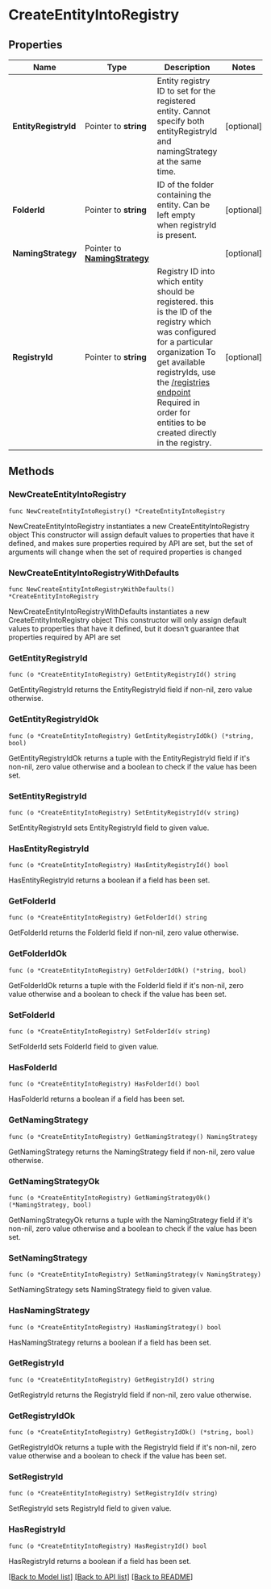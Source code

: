 # CreateEntityIntoRegistry

## Properties

Name | Type | Description | Notes
------------ | ------------- | ------------- | -------------
**EntityRegistryId** | Pointer to **string** | Entity registry ID to set for the registered entity. Cannot specify both entityRegistryId and namingStrategy at the same time.  | [optional] 
**FolderId** | Pointer to **string** | ID of the folder containing the entity. Can be left empty when registryId is present. | [optional] 
**NamingStrategy** | Pointer to [**NamingStrategy**](NamingStrategy.md) |  | [optional] 
**RegistryId** | Pointer to **string** | Registry ID into which entity should be registered. this is the ID of the registry which was configured for a particular organization To get available registryIds, use the [/registries endpoint](#/Registry/listRegistries)  Required in order for entities to be created directly in the registry.  | [optional] 

## Methods

### NewCreateEntityIntoRegistry

`func NewCreateEntityIntoRegistry() *CreateEntityIntoRegistry`

NewCreateEntityIntoRegistry instantiates a new CreateEntityIntoRegistry object
This constructor will assign default values to properties that have it defined,
and makes sure properties required by API are set, but the set of arguments
will change when the set of required properties is changed

### NewCreateEntityIntoRegistryWithDefaults

`func NewCreateEntityIntoRegistryWithDefaults() *CreateEntityIntoRegistry`

NewCreateEntityIntoRegistryWithDefaults instantiates a new CreateEntityIntoRegistry object
This constructor will only assign default values to properties that have it defined,
but it doesn't guarantee that properties required by API are set

### GetEntityRegistryId

`func (o *CreateEntityIntoRegistry) GetEntityRegistryId() string`

GetEntityRegistryId returns the EntityRegistryId field if non-nil, zero value otherwise.

### GetEntityRegistryIdOk

`func (o *CreateEntityIntoRegistry) GetEntityRegistryIdOk() (*string, bool)`

GetEntityRegistryIdOk returns a tuple with the EntityRegistryId field if it's non-nil, zero value otherwise
and a boolean to check if the value has been set.

### SetEntityRegistryId

`func (o *CreateEntityIntoRegistry) SetEntityRegistryId(v string)`

SetEntityRegistryId sets EntityRegistryId field to given value.

### HasEntityRegistryId

`func (o *CreateEntityIntoRegistry) HasEntityRegistryId() bool`

HasEntityRegistryId returns a boolean if a field has been set.

### GetFolderId

`func (o *CreateEntityIntoRegistry) GetFolderId() string`

GetFolderId returns the FolderId field if non-nil, zero value otherwise.

### GetFolderIdOk

`func (o *CreateEntityIntoRegistry) GetFolderIdOk() (*string, bool)`

GetFolderIdOk returns a tuple with the FolderId field if it's non-nil, zero value otherwise
and a boolean to check if the value has been set.

### SetFolderId

`func (o *CreateEntityIntoRegistry) SetFolderId(v string)`

SetFolderId sets FolderId field to given value.

### HasFolderId

`func (o *CreateEntityIntoRegistry) HasFolderId() bool`

HasFolderId returns a boolean if a field has been set.

### GetNamingStrategy

`func (o *CreateEntityIntoRegistry) GetNamingStrategy() NamingStrategy`

GetNamingStrategy returns the NamingStrategy field if non-nil, zero value otherwise.

### GetNamingStrategyOk

`func (o *CreateEntityIntoRegistry) GetNamingStrategyOk() (*NamingStrategy, bool)`

GetNamingStrategyOk returns a tuple with the NamingStrategy field if it's non-nil, zero value otherwise
and a boolean to check if the value has been set.

### SetNamingStrategy

`func (o *CreateEntityIntoRegistry) SetNamingStrategy(v NamingStrategy)`

SetNamingStrategy sets NamingStrategy field to given value.

### HasNamingStrategy

`func (o *CreateEntityIntoRegistry) HasNamingStrategy() bool`

HasNamingStrategy returns a boolean if a field has been set.

### GetRegistryId

`func (o *CreateEntityIntoRegistry) GetRegistryId() string`

GetRegistryId returns the RegistryId field if non-nil, zero value otherwise.

### GetRegistryIdOk

`func (o *CreateEntityIntoRegistry) GetRegistryIdOk() (*string, bool)`

GetRegistryIdOk returns a tuple with the RegistryId field if it's non-nil, zero value otherwise
and a boolean to check if the value has been set.

### SetRegistryId

`func (o *CreateEntityIntoRegistry) SetRegistryId(v string)`

SetRegistryId sets RegistryId field to given value.

### HasRegistryId

`func (o *CreateEntityIntoRegistry) HasRegistryId() bool`

HasRegistryId returns a boolean if a field has been set.


[[Back to Model list]](../README.md#documentation-for-models) [[Back to API list]](../README.md#documentation-for-api-endpoints) [[Back to README]](../README.md)


